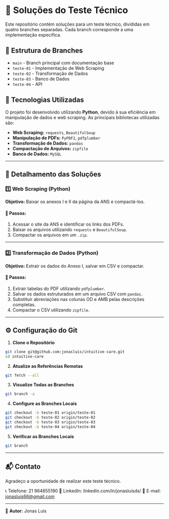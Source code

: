 # 📌 Soluções do Teste Técnico

Este repositório contém soluções para um teste técnico, divididas em quatro branches separadas. Cada branch corresponde a uma implementação específica.

## 🌳 Estrutura de Branches

- `main` - Branch principal com documentação base
- `teste-01` - Implementação de Web Scraping
- `teste-02` - Transformação de Dados
- `teste-03` - Banco de Dados
- `teste-04` - API

## 🔧 Tecnologias Utilizadas

O projeto foi desenvolvido utilizando **Python**, devido à sua eficiência em manipulação de dados e web scraping. As principais bibliotecas utilizadas são:

- **Web Scraping:** `requests`, `BeautifulSoup`
- **Manipulação de PDFs:** `PyPDF2`, `pdfplumber`
- **Transformação de Dados:** `pandas`
- **Compactação de Arquivos:** `zipfile`
- **Banco de Dados:** `MySQL`

---

## 📂 Detalhamento das Soluções

### 1️⃣ Web Scraping (Python)

**Objetivo:** Baixar os anexos I e II da página da ANS e compactá-los.

#### 📌 Passos:
1. Acessar o site da ANS e identificar os links dos PDFs.
2. Baixar os arquivos utilizando `requests` e `BeautifulSoup`.
3. Compactar os arquivos em um `.zip`.

---

### 2️⃣ Transformação de Dados (Python)

**Objetivo:** Extrair os dados do Anexo I, salvar em CSV e compactar.

#### 📌 Passos:
1. Extrair tabelas do PDF utilizando `pdfplumber`.
2. Salvar os dados estruturados em um arquivo CSV com `pandas`.
3. Substituir abreviações nas colunas OD e AMB pelas descrições completas.
4. Compactar o CSV utilizando `zipfile`.

---

## ⚙️ Configuração do Git

1. **Clone o Repositório**
```bash
git clone git@github.com:jonasluis/intuitive-care.git
cd intuitive-care
```

2. **Atualize as Referências Remotas**
```bash
git fetch --all
```

3. **Visualize Todas as Branches**
```bash
git branch -a
```

4. **Configure as Branches Locais**
```bash
git checkout -b teste-01 origin/teste-01
git checkout -b teste-02 origin/teste-02
git checkout -b teste-03 origin/teste-03
git checkout -b teste-04 origin/teste-04
```

5. **Verificar as Branches Locais**
```bash
git branch
```

---

## 📬 Contato

Agradeço a oportunidade de realizar este teste técnico. 

📞 Telefone: 21 964655190
🔗 LinkedIn: linkedin.com/in/jonasluisds/
📧 E-mail: jonasluis66@gmail.com

---

🔗 **Autor:** Jonas Luis


